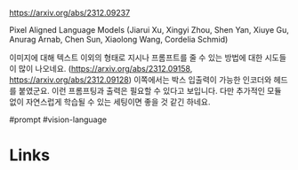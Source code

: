 https://arxiv.org/abs/2312.09237

Pixel Aligned Language Models (Jiarui Xu, Xingyi Zhou, Shen Yan, Xiuye Gu, Anurag Arnab, Chen Sun, Xiaolong Wang, Cordelia Schmid)

이미지에 대해 텍스트 이외의 형태로 지시나 프롬프트를 줄 수 있는 방법에 대한 시도들이 많이 나오네요. (https://arxiv.org/abs/2312.09158, https://arxiv.org/abs/2312.09128) 이쪽에서는 박스 입출력이 가능한 인코더와 헤드를 붙였군요. 이런 프롬프팅과 출력은 필요할 수 있다고 보입니다. 다만 추가적인 모듈 없이 자연스럽게 학습될 수 있는 세팅이면 좋을 것 같긴 하네요.

#prompt #vision-language

# Links

